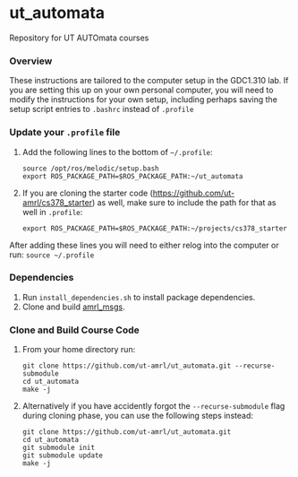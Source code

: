 # ut_automata
Repository for UT AUTOmata courses  

### Overview
These instructions are tailored to the computer setup in the GDC1.310 lab. If you are setting this up on your own personal computer, you will need to modify the instructions for your own setup, including perhaps saving the setup script entries to `.bashrc` instead of `.profile`

### Update your `.profile` file
1. Add the following lines to the bottom of  `~/.profile`:
   ```
   source /opt/ros/melodic/setup.bash
   export ROS_PACKAGE_PATH=$ROS_PACKAGE_PATH:~/ut_automata
   ```
1. If you are cloning the starter code (https://github.com/ut-amrl/cs378_starter) as well, make sure to include the path for that as well in `.profile`:
   ```
   export ROS_PACKAGE_PATH=$ROS_PACKAGE_PATH:~/projects/cs378_starter
   ```


After adding these lines you will need to either relog into the computer or run:
`source ~/.profile`

### Dependencies
1. Run `install_dependencies.sh` to install package dependencies.
1. Clone and build [amrl_msgs](https://github.com/ut-amrl/amrl_msgs).

### Clone and Build Course Code
1. From your home directory run:
   ```
   git clone https://github.com/ut-amrl/ut_automata.git --recurse-submodule
   cd ut_automata
   make -j
   ```

2. Alternatively if you have accidently forgot the ```--recurse-submodule``` flag during cloning phase, you can use the following steps instead:
   ```
   git clone https://github.com/ut-amrl/ut_automata.git
   cd ut_automata
   git submodule init
   git submodule update
   make -j
   ```
